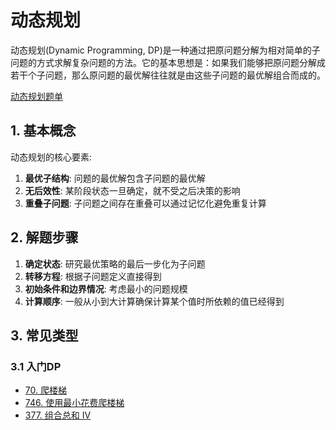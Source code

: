 # 动态规划

动态规划(Dynamic Programming, DP)是一种通过把原问题分解为相对简单的子问题的方式求解复杂问题的方法。它的基本思想是：如果我们能够把原问题分解成若干个子问题，那么原问题的最优解往往就是由这些子问题的最优解组合而成的。

[动态规划题单](/algorithm/动态规划/动态规划题单.md)

## 1. 基本概念

动态规划的核心要素:

1. **最优子结构**: 问题的最优解包含子问题的最优解
2. **无后效性**: 某阶段状态一旦确定，就不受之后决策的影响
3. **重叠子问题**: 子问题之间存在重叠可以通过记忆化避免重复计算

## 2. 解题步骤

1. **确定状态**: 研究最优策略的最后一步化为子问题
2. **转移方程**: 根据子问题定义直接得到
3. **初始条件和边界情况**: 考虑最小的问题规模
4. **计算顺序**: 一般从小到大计算确保计算某个值时所依赖的值已经得到

## 3. 常见类型

### 3.1 入门DP

- [70. 爬楼梯](/algorithm/leetcode/3-动态规划（基础版）/1-斐波那契类型/70.%20爬楼梯.md)
- [746. 使用最小花费爬楼梯](/algorithm/leetcode/3-动态规划（基础版）/1-斐波那契类型/746.%20使用最小花费爬楼梯.md)
- [377. 组合总和 Ⅳ](/algorithm/leetcode/3-动态规划（基础版）/8-背包问题/377.%20组合总和%20Ⅳ.md)